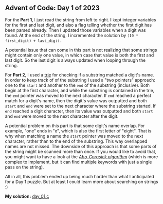 ## Advent of Code: Day 1 of 2023

For the **Part 1**, I just read the string from left to right. I kept integer variables for the first and last digit, and also a flag telling whether the first digit has been parsed already. Then I updated those variables when a digit was found. At the end of the string, I incremented the solution by `(10 * first_digit) + last_digit`.

A potential issue that can come in this part is not realizing that some strings might contain only one value, in which case that value is both the first and last digit. So the last digit is always updated when looping through the string.

For **Part 2**, I used a [trie](https://en.wikipedia.org/wiki/Trie) for checking if a substring matched a digit's name. In order to keep track of of the substring I used a "two pointers" approach: one to the `start` and another to the `end` of the substring (inclusive). Both begin at the first character, and while the substring is contained in the trie, the `end` pointer was moved to the next character. If `end` reached a perfect match for a digit's name, then the digit's value was outputted and both `start` and `end` were set to the next character where the substring started. If `end` reached a digit character, then its value was outputted and both `start` and `end` were moved to the next character after the digit.

A potential problem on this part is that some digit's name overlap. For example, "one" ends in "e", which is also the first letter of "eight". That is why when matching a name the `start` pointer was moved to the next character, rather than to the end of the substring. This way overlapped names are not missed. The downside of this approach is that some parts of the string might be scanned more than once. If you would like to avoid that, you might want to have a look at the *[Aho-Corasick algorithm](https://cp-algorithms.com/string/aho_corasick.html)* (which is more complex to implement, but it can find multiple keywords with just a single pass on the string).

All in all, this problem ended up being much harder than what I anticipated for a Day 1 puzzle. But at least I could learn more about searching on strings :)

**My solution:** [day_01.c](https://github.com/tbpaolini/Advent-of-Code/blob/master/2023/Day%2001/day_01.c)